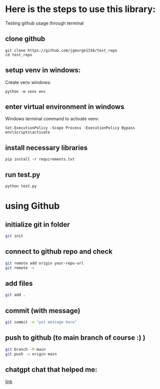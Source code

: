 # Here is the steps to use this library:
Testing github usage through terminal

## clone github
```sh**
git clone https://github.com/jgeorge1316/test_repo
cd test_repo
```

## setup venv in windows:
Create venv windows:
```sh**
python -m venv env
```

## enter virtual environment in windows
Windows terminal command to activate venv:
```sh**
Set-ExecutionPolicy -Scope Process -ExecutionPolicy Bypass
env\Scripts\activate
```

## install necessary libraries
```sh**
pip install -r requirements.txt
```

## run test.py 
```sh**
python test.py
```

# using Github
## initialize git in folder
```bash
git init
```

## connect to github repo and check
```bash
git remote add origin your-repo-url
git remote -v
```

## add files
```bash
git add .
```

## commit (with message)
```bash
git commit -m "put message here"
```

## push to github (to main branch of course :) )
```bash
git branch -M main
git push -u origin main
```

## chatgpt chat that helped me:
[link](https://chatgpt.com/share/67bd30cc-1670-800b-ac12-ad7869e22d8b)